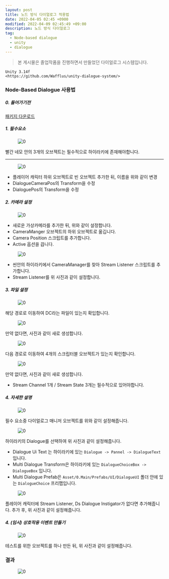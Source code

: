 ```yaml
---
layout: post
title: 노드 방식 다이얼로그 적용법
date: 2022-04-05 02:45 +0900
modified: 2022-04-09 02:45:49 +09:00
description: 노드 방식 다이얼로그
tag:
  - Node-based dialogue
  - unity
  - dialogue
---
```


> 본 게시물은 졸업작품을 진행하면서 만들었던 다이얼로그 시스템입니다.

```
Unity 3.14f
<https://github.com/Wafflus/unity-dialogue-system/>
```

### Node-Based Dialogue 사용법

##### 0. 들어가기전

[패키지 다운로드](https://drive.google.com/file/d/1sZmq-jmqM7GQMGOBOwJXHP3oA5VPbeZ7/view?usp=sharing, "Package")

##### 1. 필수요소

<figure>
<img src="/assets/img/NodeBaseDialogue/Set/1.png" alt="0">
<figcaption></figcaption>
</figure>

빨간 네모 안의 3개의 오브젝트는 필수적으로 하이라키에 존재해야합니다.

***

<figure>
<img src="/assets/img/NodeBaseDialogue/Set/2.png" alt="0">
<figcaption></figcaption>
</figure>

- 플레이어 캐릭터 하위 오브젝트로 빈 오브젝트 추가한 뒤, 이름을 위와 같이 변경
- DialogueCameraPos의 Transform을 수정
- DialoguePos의 Transform을 수정

##### 2. 카메라 설정

<figure>
<img src="/assets/img/NodeBaseDialogue/Set/3.png" alt="0">
<figcaption></figcaption>
</figure>

- 새로운 가상카메라를 추가한 뒤, 위와 같이 설정합니다.
- CameraManger 오브젝트의 하위 오브젝트로 옮깁니다.
- Camera Position 스크립트를 추가합니다.
- Active 옵션을 끕니다.

<figure>
<img src="/assets/img/NodeBaseDialogue/Set/4.png" alt="0">
<figcaption></figcaption>
</figure>

- 씬안의 하이라키에서 CameraManager를 찾아 Stream Listener 스크립트를 추가합니다.
- Stream Listener를 위 사진과 같이 설정합니다.

##### 3. 파일 설정

<figure>
<img src="/assets/img/NodeBaseDialogue/Set/5.png" alt="0">
<figcaption></figcaption>
</figure>

해당 경로로 이동하여 DC라는 파일이 있는지 확입합니다.

<figure>
<img src="/assets/img/NodeBaseDialogue/Set/6.png" alt="0">
<figcaption></figcaption>
</figure>

만약 없다면, 사진과 같이 새로 생성합니다.

<figure>
<img src="/assets/img/NodeBaseDialogue/Set/7.png" alt="0">
<figcaption></figcaption>
</figure>

다음 경로로 이동하여 4개의 스크립터블 오브젝트가 있는지 확인합니다.

<figure>
<img src="/assets/img/NodeBaseDialogue/Set/8.png" alt="0">
<figcaption></figcaption>
</figure>

만약 없다면, 사진과 같이 새로 생성합니다.
- Stream Channel 1개 / Stream State 3개는 필수적으로 있어야합니다.


##### 4. 자세한 설명

<figure>
<img src="/assets/img/NodeBaseDialogue/Set/9.png" alt="0">
<figcaption></figcaption>
</figure>

필수 요소중 다이얼로그 매니저 오브젝트를 위와 같이 설정해줍니다.

<figure>
<img src="/assets/img/NodeBaseDialogue/Set/10.png" alt="0">
<figcaption></figcaption>
</figure>

하이라키의 Dialogue를 선택하여 위 사진과 같이 설정해줍니다.

- Dialogue Ui Text 는 하이라키에 있는 `Dialogue -> Pannel -> DialogueText` 입니다.
- Multi Dialogue Transform은 하이라키에 있는 `DialogueChoiceBox -> DialogueBox` 입니다.
- Multi Dialogue Prefab은 `Asset/0.Main/Prefabs/UI/DialogueUI` 폴더 안에 있는 `DialogueChoice` 프리팹입니다.

<figure>
<img src="/assets/img/NodeBaseDialogue/Set/11.png" alt="0">
<figcaption></figcaption>
</figure>

플레이어 캐릭터에 Stream Listener, Ds Dialogue Instigator가 없다면 추가해줍니다.
추가 후, 위 사진과 같이 설정해줍니다.

##### 4. (임시) 상호작용 이벤트 만들기

<figure>
<img src="/assets/img/NodeBaseDialogue/Set/12.png" alt="0">
<figcaption></figcaption>
</figure>

테스트를 위한 오브젝트를 하나 만든 뒤, 위 사진과 같이 설정해줍니다.

### 결과
<figure>
<img src="/assets/img/NodeBaseDialogue/Set/13.gif" alt="0">
<figcaption></figcaption>
</figure>
